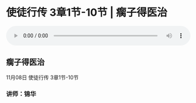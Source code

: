 # 使徒行传 3章1节-10节 | 瘸子得医治

<audio style="width: 100%;" preload="false" controls controlslist="nodownload"><source src="http://file.simai.life/audio/mp3/2020/tu_3-1-10-201108.mp3" type="audio/mpeg">Your browser does not support the audio element.</audio>

## 瘸子得医治
11月08日 
使徒行传 3章1节-10节
### 讲师：锦华


